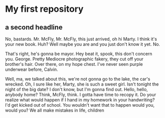 # My first repository

## a second headline 

No, bastards. Mr. McFly, Mr. McFly, this just arrived, oh hi Marty. I think it's your new book. Huh? Well maybe you are and you just don't know it yet. No.

That's right, he's gonna be mayor. Hey beat it, spook, this don't concern you. George. Pretty Mediocre photographic fakery, they cut off your brother's hair. Over there, on my hope chest. I've never seen purple underwear before, Calvin.

Well, ma, we talked about this, we're not gonna go to the lake, the car's wrecked. Oh, I sure like her, Marty, she is such a sweet girl. Isn't tonight the night of the big date? I don't know, but I'm gonna find out. Hello, hello, anybody home? Think, McFly, think. I gotta have time to recopy it. Do your realize what would happen if I hand in my homework in your handwriting? I'd get kicked out of school. You wouldn't want that to happen would you, would you? We all make mistakes in life, children

